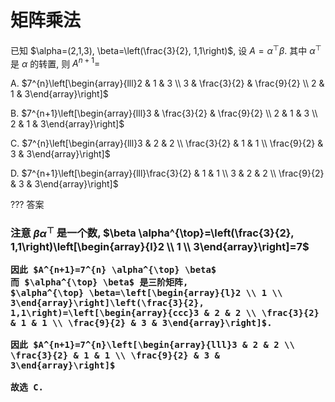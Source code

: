 # 矩阵乘法


已知 $\alpha=(2,1,3), \beta=\left(\frac{3}{2}, 1,1\right)$, 设 $A=\alpha^{\top} \beta .$ 其中 $\alpha^{\top}$ 是 $\alpha$ 的转置, 则 $A^{n+1}=$

A. $7^{n}\left[\begin{array}{lll}2 & 1 & 3 \\ 3 & \frac{3}{2} & \frac{9}{2} \\ 2 & 1 & 3\end{array}\right]$

B. $7^{n+1}\left[\begin{array}{lll}3 & \frac{3}{2} & \frac{9}{2} \\ 2 & 1 & 3 \\ 2 & 1 & 3\end{array}\right]$

C. $7^{n}\left[\begin{array}{lll}3 & 2 & 2 \\ \frac{3}{2} & 1 & 1 \\ \frac{9}{2} & 3 & 3\end{array}\right]$

D. $7^{n+1}\left[\begin{array}{lll}\frac{3}{2} & 1 & 1 \\ 3 & 2 & 2 \\ \frac{9}{2} & 3 & 3\end{array}\right]$

??? 答案
    <h3>注意 $\beta \alpha^{\top}$ 是一个数, $\beta \alpha^{\top}=\left(\frac{3}{2}, 1,1\right)\left[\begin{array}{l}2 \\ 1 \\ 3\end{array}\right]=7$

    因此 $A^{n+1}=7^{n} \alpha^{\top} \beta$
    而 $\alpha^{\top} \beta$ 是三阶矩阵, 
    $\alpha^{\top} \beta=\left[\begin{array}{l}2 \\ 1 \\ 3\end{array}\right]\left(\frac{3}{2}, 1,1\right)=\left[\begin{array}{ccc}3 & 2 & 2 \\ \frac{3}{2} & 1 & 1 \\ \frac{9}{2} & 3 & 3\end{array}\right]$.

    因此 $A^{n+1}=7^{n}\left[\begin{array}{lll}3 & 2 & 2 \\ \frac{3}{2} & 1 & 1 \\ \frac{9}{2} & 3 & 3\end{array}\right]$

    故选 C.

